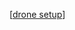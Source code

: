 [[drone setup](https://docs.google.com/document/d/1MofbYpFoSkAB6NaAJbn5NTg23wl08bNqLOP2pL2ZOH8/edit)]

